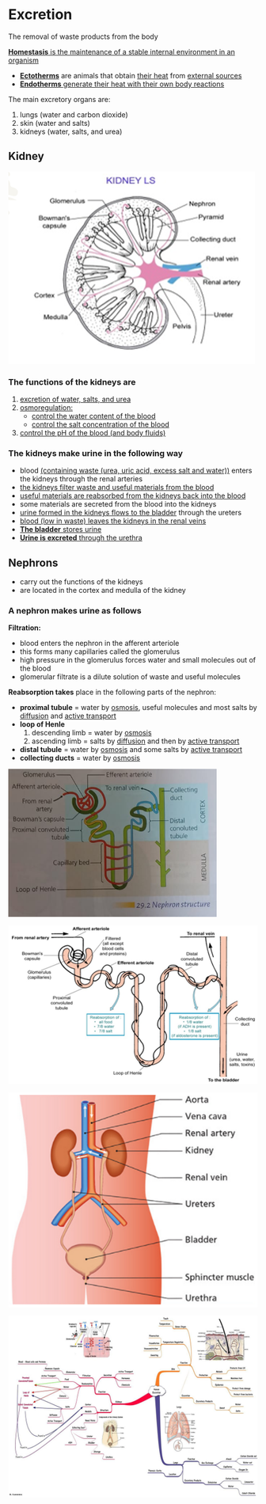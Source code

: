# Excretion
The removal of waste products from the body

<u><b>Homestasis</b> is the maintenance of a stable internal environment in an organism</u>

- <u><b>Ectotherms</b></u> are animals that obtain <u>their heat</u> from <u>external sources</u>
- <u><b>Endotherms</b> generate their heat with their own body reactions</u>

The main excretory organs are:
1. lungs (water and carbon dioxide)
2. skin (water and salts)
3. kidneys (water, salts, and urea)

## Kidney

![Kidney Structure](excretion/kidney-structure.png)

### The functions of the kidneys are
1. <u>excretion of water, salts, and urea</u>
2. <u>osmoregulation:</u>
    - <u>control the water content of the blood</u>
    - <u>control the salt concentration of the blood</u>
3. <u>control the pH of the blood (and body fluids)​</u>

### The kidneys make urine in the following way
- blood <u>(containing waste (urea, uric acid, excess salt and water))</u> enters the kidneys through the renal arteries
- <u>the kidneys filter waste and useful materials from the blood</u>
- <u>useful materials are reabsorbed from the kidneys back into the blood</u>
- some materials are secreted from the blood into the kidneys
- <u>urine formed in the kidneys flows to the bladder</u> through the ureters
- <u>blood (low in waste) leaves the kidneys in the renal veins</u>
- <u><b>The bladder</b> stores urine</u>
- <u><b>Urine is excreted</b> through the urethra</u>

## Nephrons
- carry out the functions of the kidneys
- are located in the cortex and medulla of the kidney
### A **nephron makes urine** as follows

**Filtration:**
- blood enters the nephron in the afferent arteriole
- this forms many capillaries called the glomerulus
- high pressure in the glomerulus forces water and small molecules out of the blood
- glomerular filtrate is a dilute solution of waste and useful molecules

**Reabsorption takes**  place in the following parts of the nephron:
- **proximal tubule** = water by [osmosis](movement-of-molecules-across-cell-membranes.md#2-osmosis), useful molecules and most salts by [diffusion](movement-of-molecules-across-cell-membranes.md#1-diffusion) and [active transport](movement-of-molecules-across-cell-membranes.md#3-active-transport)
- **loop of Henle**
    1. descending limb = water by [osmosis](movement-of-molecules-across-cell-membranes.md#2-osmosis)​
    2. ascending limb = salts by [diffusion](movement-of-molecules-across-cell-membranes.md#1-diffusion) and then by [active transport](movement-of-molecules-across-cell-membranes.md#3-active-transport)​
- **distal tubule** = water by [osmosis](movement-of-molecules-across-cell-membranes.md#2-osmosis) and some salts by [active transport](movement-of-molecules-across-cell-membranes.md#3-active-transport)
- **collecting ducts** = water by [osmosis](movement-of-molecules-across-cell-membranes.md#2-osmosis)

![Nephron Structure](excretion/nephron-structure.png)

![Nephron Structure 2](excretion/nephron-structure-2.png)

![Urinary System](excretion/urinary-system.png)

![Excretion Mindmap](excretion/excretion-mindmap.jpg)
